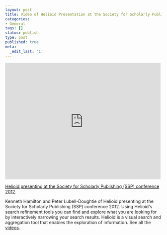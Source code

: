 ```yaml
---
layout: post
title: Video of Helioid Presentation at the Society for Scholarly Publishing 2012
categories:
- General
tags: []
status: publish
type: post
published: true
meta:
  _edit_last: '1'
---
```

<iframe src="http://player.vimeo.com/video/44778372" width="500" height="375" frameborder="0" webkitAllowFullScreen mozallowfullscreen allowFullScreen></iframe> <p><a href="http://vimeo.com/44778372">Helioid presenting at the Society for Scholarly Publishing (SSP) conference 2012</a>.</p>

Kenneth Hamilton and Peter Lubell-Doughtie of Helioid presenting at the  Society for Scholarly Publishing (SSP) conference 2012.  Using Helioid's  search refinement tools you can find and explore what you are looking  for by interactively narrowing your search results. Helioid is a visual  search and aggregation tool that enables the exploration of information.   See all the <a href="siattend.com/library.aspx?FREE=SSP12">videos</a>.
